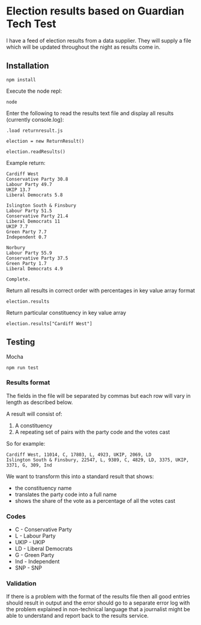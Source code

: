 # Election results based on Guardian Tech Test

I have a feed of election results from a data supplier. They will supply a file which will be updated throughout the night as results come in.

## Installation

`npm install`

Execute the node repl:

`node`

Enter the following to read the results text file and display all results (currently console.log):

`.load returnresult.js`

`election = new ReturnResult()`

`election.readResults()`

Example return:

```
Cardiff West
Conservative Party 30.8
Labour Party 49.7
UKIP 13.7
Liberal Democrats 5.8

Islington South & Finsbury
Labour Party 51.5
Conservative Party 21.4
Liberal Democrats 11
UKIP 7.7
Green Party 7.7
Independent 0.7

Norbury
Labour Party 55.9
Conservative Party 37.5
Green Party 1.7
Liberal Democrats 4.9

Complete.
```

Return all results in correct order with percentages in key value array format

`election.results`

Return particular constituency in key value array

`election.results["Cardiff West"]`


## Testing

Mocha

`npm run test`

### Results format

The fields in the file will be separated by commas but each row will vary in length as described below.

A result will consist of:

1. A constituency
2. A repeating set of pairs with the party code and the votes cast

So for example:

    Cardiff West, 11014, C, 17803, L, 4923, UKIP, 2069, LD
    Islington South & Finsbury, 22547, L, 9389, C, 4829, LD, 3375, UKIP, 3371, G, 309, Ind

We want to transform this into a standard result that shows:

* the constituency name
* translates the party code into a full name
* shows the share of the vote as a percentage of all the votes cast

### Codes

* C - Conservative Party
* L - Labour Party
* UKIP - UKIP
* LD - Liberal Democrats
* G - Green Party
* Ind - Independent
* SNP - SNP

### Validation

If there is a problem with the format of the results file then all good entries should result in output and the error should go to a separate error log with the problem explained in non-technical language that a journalist might be able to understand and report back to the results service.
